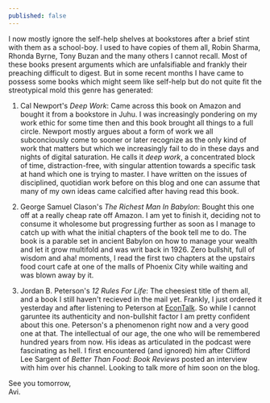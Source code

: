 ```yaml
---
published: false
---
```

I now mostly ignore the self-help shelves at bookstores after a brief stint with them as a school-boy. I used to have copies of them all, Robin Sharma, Rhonda Byrne, Tony Buzan and the many others I cannot recall. Most of these books present arguments which are unfalsifiable and frankly their preaching difficult to digest. But in some recent months I have came to possess some books which might seem like self-help but do not quite fit the streotypical mold this genre has generated: 

1. Cal Newport's _Deep Work_: Came across this book on Amazon and bought it from a bookstore in Juhu. I was increasingly pondering on my work ethic for some time then and this book brought all things to a full circle. Newport mostly argues about a form of work we all subconciously come to sooner or later recognize as the only kind of work that matters but which we increasingly fail to do in these days and nights of digital saturation. He calls it _deep work_, a concentrated block of time, distraction-free, with singular attention towards a specific task at hand which one is trying to master. I have written on the issues of disciplined, quotidian work before on this blog and one can assume that many of my own ideas came calcified after having read this book.

2. George Samuel Clason's _The Richest Man In Babylon_: Bought this one off at a really cheap rate off Amazon. I am yet to finish it, deciding not to consume it wholesome but progressing further as soon as I manage to catch up with what the initial chapters of the book tell me to do. The book is a parable set in ancient Babylon on how to manage your wealth and let it grow multifold and was writ back in 1926. Zero bullshit, full of wisdom and aha! moments, I read the first two chapters at the upstairs food court cafe at one of the malls of Phoenix City while waiting and was blown away by it.

3. Jordan B. Peterson's _12 Rules For Life_: The cheesiest title of them all, and a book I still haven't recieved in the mail yet. Frankly, I just ordered it yesterday and after listening to Peterson at [EconTalk](https://soundcloud.com/econtalk/jordan-peterson-on-12-rules-for-life "SoundCloud link to EconTalk episode with Jordan Peterson"). So while I cannot garuntee its authenticity and non-bullshit factor I am pretty confident about this one. Peterson's a phenomenon right now and a very good one at that. The intellectual of our age, the one who will be remembered hundred years from now. His ideas as articulated in the podcast were fascinating as hell. I first encountered (and ignored) him after Clifford Lee Sargent of _Better Than Food: Book Reviews_ posted an interview with him over his channel. Looking to talk more of him soon on the blog.

See you tomorrow,  
Avi.
